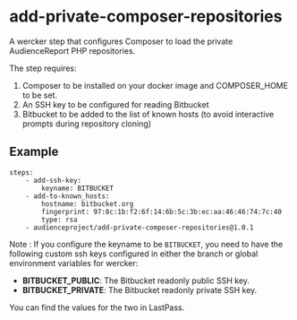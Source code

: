 # add-private-composer-repositories
A wercker step that configures Composer to load the private AudienceReport PHP repositories.

The step requires: 
 1. Composer to be installed on your docker image and COMPOSER_HOME to be set.
 2. An SSH key to be configured for reading Bitbucket
 3. Bitbucket to be added to the list of known hosts (to avoid interactive prompts during repository cloning)

## Example

```
steps:
    - add-ssh-key:
        keyname: BITBUCKET
    - add-to-known_hosts:
        hostname: bitbucket.org
        fingerprint: 97:8c:1b:f2:6f:14:6b:5c:3b:ec:aa:46:46:74:7c:40
        type: rsa
    - audienceproject/add-private-composer-repositories@1.0.1
```

Note : If you configure the keyname to be `BITBUCKET`, you need to have the following custom ssh keys configured in either the branch or global environment variables for wercker:

* **BITBUCKET_PUBLIC**: The Bitbucket readonly public SSH key.
* **BITBUCKET_PRIVATE**: The Bitbucket readonly private SSH key.

You can find the values for the two in LastPass.
